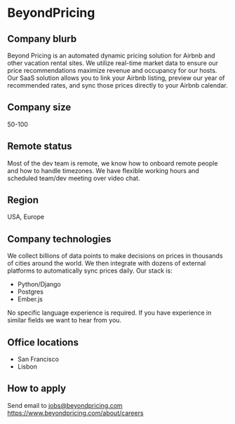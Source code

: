 # BeyondPricing

## Company blurb

Beyond Pricing is an automated dynamic pricing solution for Airbnb and other vacation rental sites.
We utilize real-time market data to ensure our price recommendations maximize revenue and occupancy for our hosts.
Our SaaS solution allows you to link your Airbnb listing, preview our year of recommended rates, and sync those prices directly to your Airbnb calendar.

## Company size

50-100

## Remote status

Most of the dev team is remote, we know how to onboard remote people and how to handle timezones.
We have flexible working hours and scheduled team/dev meeting over video chat.

## Region

USA, Europe

## Company technologies

We collect billions of data points to make decisions on prices in thousands of cities around the world.
We then integrate with dozens of external platforms to automatically sync prices daily. Our stack is:

- Python/Django
- Postgres
- Ember.js

 No specific language experience is required. If you have experience in similar fields we want to hear from you.

## Office locations

- San Francisco
- Lisbon

## How to apply

Send email to jobs@beyondpricing.com
<https://www.beyondpricing.com/about/careers>
